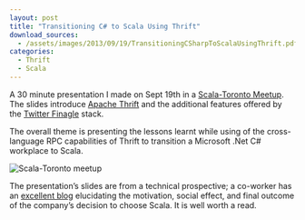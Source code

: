 ```yaml
---
layout: post
title: "Transitioning C# to Scala Using Thrift"
download_sources:
  - /assets/images/2013/09/19/TransitioningCSharpToScalaUsingThrift.pdf
categories:
  - Thrift
  - Scala
---
```


A 30 minute presentation I made on Sept 19th in a [Scala-Toronto Meetup](http://www.meetup.com/Scala/Toronto-CA/). The slides introduce [Apache Thrift](http://thrift.apache.org/) and the additional features offered by the [Twitter Finagle](http://twitter.github.io/finagle/) stack.

The overall theme is presenting the lessons learnt while using of the cross-language RPC capabilities of Thrift to transition a Microsoft .Net C# workplace to Scala.

![Scala-Toronto meetup](/assets/images/2013/09/19/image_6.jpeg)

The presentation’s slides are from a technical prospective; a co-worker has an [excellent blog](http://randonom.com/blog/2013/10/technology-change-net-to-scala/) elucidating the motivation, social effect, and final outcome of the company’s decision to choose Scala. It is well worth a read.
